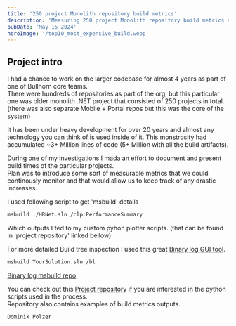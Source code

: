 ```yaml
---
title: '250 project Monolith repository build metrics'
description: 'Measuring 250 project Monolith repository build metrics and ploting the results with python scripts'
pubDate: 'May 15 2024'
heroImage: '/top10_most_expensive_build.webp'
---
```



## Project intro
I had a chance to work on the larger codebase for almost 4 years as part of one of Bullhorn core teams.<br>
There were hundreds of repositories as part of the org, but this particular one was older monolith .NET project that consisted of 250 projects in total. (there was also separate Mobile + Portal repos but this was the core of the system)<br> 

It has been under heavy development for over 20 years and almost any technology you can think of is used inside of it.
This monstrosity had accumulated ~3+ Million lines of code (5+ Million with all the build artifacts). 

During one of my investigations I mada an effort to document and present build times of the particular projects.<br>
Plan was to introduce some sort of measurable metrics that we could continously monitor and that would allow us to keep track of any drastic increases.

I used following script to get 'msbuild' details

```bash
msbuild ./HRNet.sln /clp:PerformanceSummary
```
Which outputs I fed to my custom pyhon plotter scripts. (that can be found in 'project repository' linked bellow)

For more detailed Build tree inspection I used this great [Binary log GUI tool](https://msbuildlog.com/).

```bash
msbuild YourSolution.sln /bl
```
[Binary log msbuild repo](https://github.com/dotnet/msbuild/blob/main/documentation/wiki/Binary-Log.md)

You can check out this [Project repository](https://github.com/dommyrock/py-build-times/tree/main) if you are interested in the python scripts used in the process.<br>
Repository also contains examples of build metrics outputs. 


`Dominik Polzer`